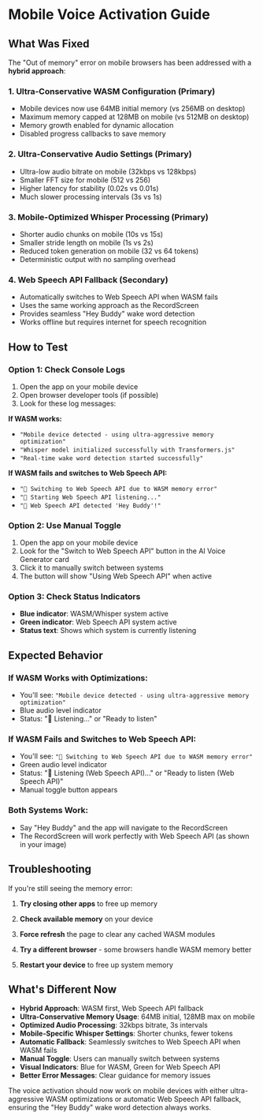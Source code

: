 # Mobile Voice Activation Guide

## What Was Fixed

The "Out of memory" error on mobile browsers has been addressed with a **hybrid approach**:

### 1. **Ultra-Conservative WASM Configuration** (Primary)
- Mobile devices now use 64MB initial memory (vs 256MB on desktop)
- Maximum memory capped at 128MB on mobile (vs 512MB on desktop)
- Memory growth enabled for dynamic allocation
- Disabled progress callbacks to save memory

### 2. **Ultra-Conservative Audio Settings** (Primary)
- Ultra-low audio bitrate on mobile (32kbps vs 128kbps)
- Smaller FFT size for mobile (512 vs 256)
- Higher latency for stability (0.02s vs 0.01s)
- Much slower processing intervals (3s vs 1s)

### 3. **Mobile-Optimized Whisper Processing** (Primary)
- Shorter audio chunks on mobile (10s vs 15s)
- Smaller stride length on mobile (1s vs 2s)
- Reduced token generation on mobile (32 vs 64 tokens)
- Deterministic output with no sampling overhead

### 4. **Web Speech API Fallback** (Secondary)
- Automatically switches to Web Speech API when WASM fails
- Uses the same working approach as the RecordScreen
- Provides seamless "Hey Buddy" wake word detection
- Works offline but requires internet for speech recognition

## How to Test

### Option 1: Check Console Logs
1. Open the app on your mobile device
2. Open browser developer tools (if possible)
3. Look for these log messages:

**If WASM works:**
- `"Mobile device detected - using ultra-aggressive memory optimization"`
- `"Whisper model initialized successfully with Transformers.js"`
- `"Real-time wake word detection started successfully"`

**If WASM fails and switches to Web Speech API:**
- `"🔄 Switching to Web Speech API due to WASM memory error"`
- `"🎤 Starting Web Speech API listening..."`
- `"🎤 Web Speech API detected 'Hey Buddy'!"`

### Option 2: Use Manual Toggle
1. Open the app on your mobile device
2. Look for the "Switch to Web Speech API" button in the AI Voice Generator card
3. Click it to manually switch between systems
4. The button will show "Using Web Speech API" when active

### Option 3: Check Status Indicators
- **Blue indicator**: WASM/Whisper system active
- **Green indicator**: Web Speech API system active
- **Status text**: Shows which system is currently listening

## Expected Behavior

### If WASM Works with Optimizations:
- You'll see: `"Mobile device detected - using ultra-aggressive memory optimization"`
- Blue audio level indicator
- Status: "🎤 Listening..." or "Ready to listen"

### If WASM Fails and Switches to Web Speech API:
- You'll see: `"🔄 Switching to Web Speech API due to WASM memory error"`
- Green audio level indicator
- Status: "🎤 Listening (Web Speech API)..." or "Ready to listen (Web Speech API)"
- Manual toggle button appears

### Both Systems Work:
- Say "Hey Buddy" and the app will navigate to the RecordScreen
- The RecordScreen will work perfectly with Web Speech API (as shown in your image)

## Troubleshooting

If you're still seeing the memory error:

1. **Try closing other apps** to free up memory

2. **Check available memory** on your device

3. **Force refresh** the page to clear any cached WASM modules

4. **Try a different browser** - some browsers handle WASM memory better

5. **Restart your device** to free up system memory

## What's Different Now

- **Hybrid Approach**: WASM first, Web Speech API fallback
- **Ultra-Conservative Memory Usage**: 64MB initial, 128MB max on mobile
- **Optimized Audio Processing**: 32kbps bitrate, 3s intervals
- **Mobile-Specific Whisper Settings**: Shorter chunks, fewer tokens
- **Automatic Fallback**: Seamlessly switches to Web Speech API when WASM fails
- **Manual Toggle**: Users can manually switch between systems
- **Visual Indicators**: Blue for WASM, Green for Web Speech API
- **Better Error Messages**: Clear guidance for memory issues

The voice activation should now work on mobile devices with either ultra-aggressive WASM optimizations or automatic Web Speech API fallback, ensuring the "Hey Buddy" wake word detection always works.
